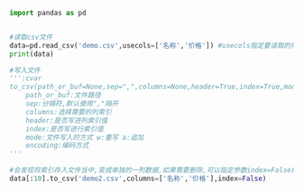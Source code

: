 
<BlogInfo id="588" title="4.文件的读取和存储" author="白日梦想猿" pv=0 read_times=0 pre_cost_time="0分24秒" category="pandas学习" tag_list="['pandas学习']" create_time="2021.08.07 16:39:03" update_time="2021.08.07 20:32:36" />

```python
import pandas as pd


#读取csv文件
data=pd.read_csv('demo.csv',usecols=['名称','价格']) #usecols指定要读取的列
print(data)

#写入文件
''':cvar
to_csv(path_or_buf=None,sep=",",columns=None,header=True,index=True,mode="w",encoding=None)
    path_or_buf:文件路径
    sep:分隔符,默认使用","隔开
    columns:选择需要的列索引
    header:是否写进列索引值
    index:是否写进行索引值
    mode:文件写入的方式 w:重写 a:追加
    encoding:编码方式
'''

#会发现将索引存入文件当中,变成单独的一列数据,如果需要删除,可以指定参数index=False即可
data[:10].to_csv('demo2.csv',columns=['名称','价格'],index=False)
```

